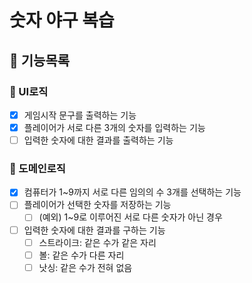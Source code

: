 # 숫자 야구 복습

## 🐾 기능목록

### 📌 UI로직

- [x] 게임시작 문구를 출력하는 기능
- [x] 플레이어가 서로 다른 3개의 숫자를 입력하는 기능
- [ ] 입력한 숫자에 대한 결과를 출력하는 기능

### 📌 도메인로직

- [x] 컴퓨터가 1~9까지 서로 다른 임의의 수 3개를 선택하는 기능
- [ ] 플레이어가 선택한 숫자를 저장하는 기능
  - [ ] (예외) 1~9로 이루어진 서로 다른 숫자가 아닌 경우
- [ ] 입력한 숫자에 대한 결과를 구하는 기능
  - [ ] 스트라이크: 같은 수가 같은 자리
  - [ ] 볼: 같은 수가 다른 자리
  - [ ] 낫싱: 같은 수가 전혀 없음
